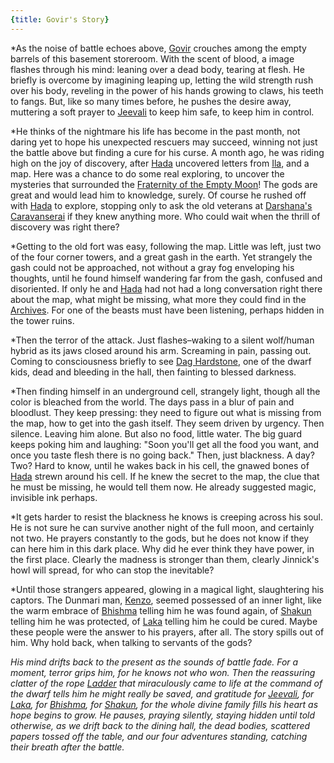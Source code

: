 ```yaml
---
{title: Govir's Story}
---
```

*As the noise of battle echoes above, [Govir](<../../../people/dunmari/govir.md>) crouches among the empty barrels of this basement storeroom. With the scent of blood, a image flashes through his mind: leaning over a dead body, tearing at flesh. He briefly is overcome by imagining leaping up, letting the wild strength rush over his body, reveling in the power of his hands growing to claws, his teeth to fangs. But, like so many times before, he pushes the desire away, muttering a soft prayer to [Jeevali](<../../../cosmology/gods/incorporeal-gods/dunmari-pantheon/jeevali.md>) to keep him safe, to keep him in control.

*He thinks of the nightmare his life has become in the past month, not daring yet to hope his unexpected rescuers may succeed, winning not just the battle above but finding a cure for his curse. A month ago, he was riding high on the joy of discovery, after [Hada](<../../../people/dunmari/hada.md>) uncovered letters from [Ila](<../../../people/historical-figures/ila.md>), and a map. Here was a chance to do some real exploring, to uncover the mysteries that surrounded the [Fraternity of the Empty Moon](<../../../groups/fraternity-of-the-empty-moon.md>)! The gods are great and would lead him to knowledge, surely. Of course he rushed off with [Hada](<../../../people/dunmari/hada.md>) to explore, stopping only to ask the old veterans at [Darshana's Caravanserai](<../../../gazetteer/greater-dunmar/realms/dunmar/central-dunmar/tokra/darshana-s-caravanserai.md>) if they knew anything more. Who could wait when the thrill of discovery was right there?

*Getting to the old fort was easy, following the map. Little was left, just two of the four corner towers, and a great gash in the earth. Yet strangely the gash could not be approached, not without a gray fog enveloping his thoughts, until he found himself wandering far from the gash, confused and disoriented. If only he and [Hada](<../../../people/dunmari/hada.md>) had not had a long conversation right there about the map, what might be missing, what more they could find in the [Archives](<../../../gazetteer/greater-dunmar/realms/dunmar/central-dunmar/tokra/archives.md>). For one of the beasts must have been listening, perhaps hidden in the tower ruins.

*Then the terror of the attack. Just flashes–waking to a silent wolf/human hybrid as its jaws closed around his arm. Screaming in pain, passing out. Coming to consciousness briefly to see [Dag Hardstone](<../../../people/dwarves/dag-hardstone.md>), one of the dwarf kids, dead and bleeding in the hall, then fainting to blessed darkness.

*Then finding himself in an underground cell, strangely light, though all the color is bleached from the world. The days pass in a blur of pain and bloodlust. They keep pressing: they need to figure out what is missing from the map, how to get into the gash itself. They seem driven by urgency. Then silence. Leaving him alone. But also no food, little water. The big guard keeps poking him and laughing: "Soon you'll get all the food you want, and once you taste flesh there is no going back." Then, just blackness. A day? Two? Hard to know, until he wakes back in his cell, the gnawed bones of [Hada](<../../../people/dunmari/hada.md>) strewn around his cell. If he knew the secret to the map, the clue that he must be missing, he would tell them now. He already suggested magic, invisible ink perhaps.

*It gets harder to resist the blackness he knows is creeping across his soul. He is not sure he can survive another night of the full moon, and certainly not two. He prayers constantly to the gods, but he does not know if they can here him in this dark place. Why did he ever think they have power, in the first place. Clearly the madness is stronger than them, clearly Jinnick's howl will spread, for who can stop the inevitable?

*Until those strangers appeared, glowing in a magical light, slaughtering his captors. The Dunmari man, [Kenzo](<../../../people/pcs/dunmar-fellowship/kenzo.md>), seemed possessed of an inner light, like the warm embrace of [Bhishma](<../../../cosmology/gods/incorporeal-gods/dunmari-pantheon/bhishma.md>) telling him he was found again, of [Shakun](<../../../cosmology/gods/incorporeal-gods/dunmari-pantheon/shakun.md>) telling him he was protected, of [Laka](<../../../cosmology/gods/incorporeal-gods/dunmari-pantheon/laka.md>) telling him he could be cured. Maybe these people were the answer to his prayers, after all. The story spills out of him. Why hold back, when talking to servants of the gods?

*His mind drifts back to the present as the sounds of battle fade. For a moment, terror grips him, for he knows not who won. Then the reassuring clatter of the rope [Ladder](<../../../people/pcs/dunmar-fellowship/companions/ladder.md>) that miraculously came to life at the command of the dwarf tells him he might really be saved, and gratitude for [Jeevali](<../../../cosmology/gods/incorporeal-gods/dunmari-pantheon/jeevali.md>), for [Laka](<../../../cosmology/gods/incorporeal-gods/dunmari-pantheon/laka.md>), for [Bhishma](<../../../cosmology/gods/incorporeal-gods/dunmari-pantheon/bhishma.md>), for [Shakun](<../../../cosmology/gods/incorporeal-gods/dunmari-pantheon/shakun.md>), for the whole divine family fills his heart as hope begins to grow. He pauses, praying silently, staying hidden until told otherwise, as we drift back to the dining hall, the dead bodies, scattered papers tossed off the table, and our four adventures standing, catching their breath after the battle.*